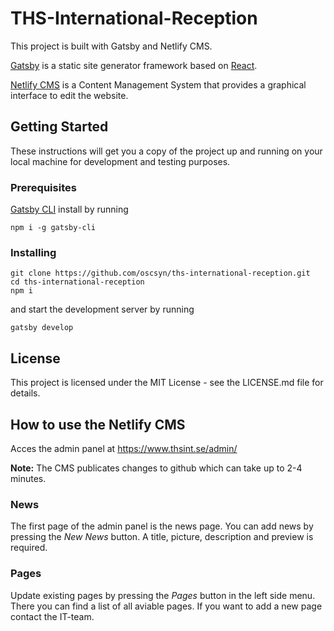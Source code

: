 # THS-International-Reception

This project is built with Gatsby and Netlify CMS.

[Gatsby](https://www.gatsbyjs.org) is a static site generator framework based on [React](https://reactjs.org/).

[Netlify CMS](https://www.netlifycms.org/) is a Content Management System that provides a graphical interface to edit the website.

## Getting Started

These instructions will get you a copy of the project up and running on your local machine for development and testing purposes.

### Prerequisites

[Gatsby CLI](https://www.gatsbyjs.org/docs/gatsby-cli/) install by running

```
npm i -g gatsby-cli
```

### Installing

```
git clone https://github.com/oscsyn/ths-international-reception.git
cd ths-international-reception
npm i
```

and start the development server by running

```
gatsby develop
```

## License

This project is licensed under the MIT License - see the LICENSE.md file for details.

## How to use the Netlify CMS

Acces the admin panel at https://www.thsint.se/admin/

**Note:** The CMS publicates changes to github which can take up to 2-4 minutes.

### News

The first page of the admin panel is the news page. You can add news by pressing the *New News* button. A title, picture, description and preview is required.

### Pages

Update existing pages by pressing the *Pages* button in the left side menu. There you can find a list of all aviable pages. If you want to add a new page contact the IT-team.
